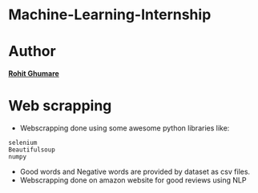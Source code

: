 # Machine-Learning-Internship

# Author 
[**Rohit Ghumare**](https://github.com/rohitg00)

# Web scrapping 
- Webscrapping done using some awesome python libraries like:
```
selenium
Beautifulsoup
numpy
```
- Good words and Negative words are provided by dataset as csv files.
- Webscrapping done on amazon website for good reviews using NLP
